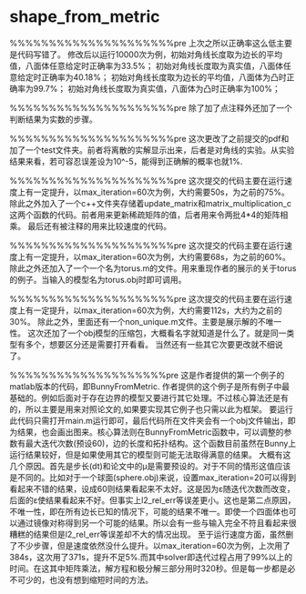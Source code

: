 ﻿# shape_from_metric
%%%%%%%%%%%%%%%%%%%%%pre
上次之所以正确率这么低主要是代码写错了。
修改后以运行10000次为例，初始对角线长度取为边长的平均值，八面体任意给定时正确率为33.5%；
初始对角线长度取为真实值，八面体任意给定时正确率为40.18%；
初始对角线长度取为边长的平均值，八面体为凸时正确率为99.7%；
初始对角线长度取为真实值，八面体为凸时正确率为100%；

%%%%%%%%%%%%%%%%%%%%%pre
除了加了点注释外还加了一个判断结果为实数的步骤。

%%%%%%%%%%%%%%%%%%%%%pre
这次更改了之前提交的pdf和加了一个test文件夹。前者将离散的实解显示出来，后者是对角线的实验。从实验结果来看，若可容忍误差设为10^-5，能得到正确解的概率也就1%.

%%%%%%%%%%%%%%%%%%%%%pre
这次提交的代码主要在运行速度上有一定提升，以max_iteration=60次为例，大约需要50s，为之前的75%。
除此之外加入了一个c++文件夹存储着update_matrix和matrix_multiplication_c这两个函数的代码。前者用来更新稀疏矩阵的值，后者用来令两批4*4的矩阵相乘。
最后还有被注释的用来比较速度的代码。

%%%%%%%%%%%%%%%%%%%%%pre
这次提交的代码主要在运行速度上有一定提升，以max_iteration=60次为例，大约需要68s，为之前的60%。
除此之外还加入了一个一个名为torus.m的文件。用来重现作者的展示的关于torus的例子。当输入的模型名为torus.obj时即可调用。

%%%%%%%%%%%%%%%%%%%%%pre
这次提交的代码主要在运行速度上有一定提升，以max_iteration=60次为例，大约需要112s，大约为之前的30%。
除此之外，里面还有一个non_unique.m文件。主要是展示解的不唯一性。
这次还加了一个obj模型的压缩包，大概看名字就知道是什么了。就是同一类型有多个，想要区分还是需要打开看看。
当然还有一些其它次要更改就不细说了。

%%%%%%%%%%%%%%%%%%%%pre
这是作者提供的第一个例子的matlab版本的代码，即BunnyFromMetric.
作者提供的这个例子是所有例子中最基础的。例如后面对于存在边界的模型又要进行其它处理。不过核心算法还是有的，所以主要是用来对照论文的,如果要实现其它例子也只需以此为框架。
要运行此代码只需打开main.m运行即可，最后代码所在文件夹会有一个obj文件输出，即为结果，也会画出图来。核心算法则在BunnyFromMetric函数中，可以调整的参数有最大迭代次数(预设60)，边的长度和拓扑结构。这个函数目前虽然在Bunny上运行结果较好，但是如果使用其它的模型则可能无法取得满意的结果。
大概有这几个原因。首先是步长(dt)和论文中的μ是需要预设的。对于不同的情形这值应该是不同的。比如对于一个球面(sphere.obj)来说，设置max_iteration=20可以得到看起来不错的结果，设成60则结果看起来不太好。这是因为ε随迭代次数而改变，后面的ε使结果看起来不好。但事实上l2_rel_err等误差更小。这也是第二点原因，不唯一性，即在所有边长已知的情况下，可能的结果不唯一。即使一个四面体也可以通过镜像对称得到另一个可能的结果。所以会有一些与输入完全不符且看起来很糟糕的结果但是l2_rel_err等误差却不大的情况出现。
至于运行速度方面，虽然删了不少步骤，但是速度依然没什么提升。以max_iteration=60次为例，上次用了384s，这次用了371s，提升不足5%.而其中solver即迭代过程占用了99%以上的时间。在这其中矩阵乘法，解方程和极分解三部分用时320秒。但是每一步都是必不可少的，也没有想到缩短时间的方法。
